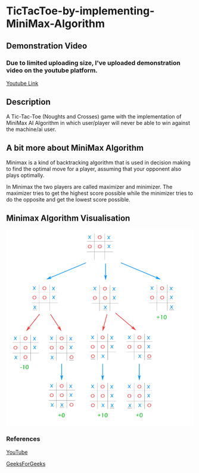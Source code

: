 # TicTacToe-by-implementing-MiniMax-Algorithm

## Demonstration Video
### Due to limited uploading size, I've uploaded demonstration video on the youtube platform.
[Youtube Link](https://youtu.be/da3sAp3Jvnw)

## Description 
A Tic-Tac-Toe (Noughts and Crosses) game with the implementation of MiniMax AI Algorithm in which user/player will never be able to win against the machine/ai user.

## A bit more about MiniMax Algorithm
Minimax is a kind of backtracking algorithm that is used in decision making to find the optimal move for a player, assuming that your opponent also plays optimally.

In Minimax the two players are called maximizer and minimizer. The maximizer tries to get the highest score possible while the minimizer tries to do the opposite and get the lowest score possible.

## Minimax Algorithm Visualisation
![MINIMAX](/minimax_vis.png)

### References
[YouTube](https://youtu.be/trKjYdBASyQ)

[GeeksForGeeks](https://www.geeksforgeeks.org/minimax-algorithm-in-game-theory-set-1-introduction/)
